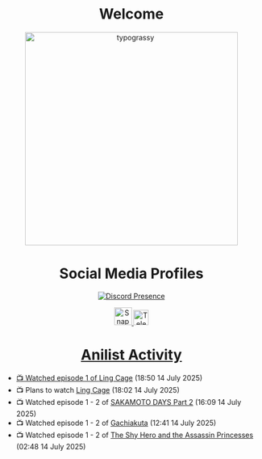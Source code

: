 <div align="center">

# Welcome
<a href="https://github.com/kawarimidoll/typograssy">
    <img alt="typograssy" src="https://typograssy.deno.dev/api?text=%E3%82%88%E3%81%86%E3%81%93%E3%81%9D%E3%81%BF%E3%81%AA%E3%81%95%E3%82%93%20-%20Sheby--&&l0=none&l1=82d9d0&l2=027353&l3=038c4c&l4=01402e&bg=none&frame=none&speed=100&comment=" width="421.99">
</a>

</div>

<div align="center">

# Social Media Profiles

[![Discord Presence](https://lanyard.cnrad.dev/api/612532963938271232)](https://discord.com/users/612532963938271232)


<a href="https://www.snapchat.com/add/a.sheby" title="Snapchat Profile">
    <img src="https://www.freepnglogos.com/uploads/snapchat-logo-png-0.png" width="35" alt="Snapchat Logo" />


<a href="https://t.me/ASheby" title="Telegram Profile">
    <img src="https://www.freepnglogos.com/uploads/telegram-logo-png-0.png" width="30" alt="Telegram Logo" />


</div>

<div align="center">

# Anilist Activity

</div>

<!-- ANILIST_ACTIVITY:start -->

-   📺 Watched episode 1 of [Ling Cage](https://anilist.co/anime/110459) (18:50 14 July 2025)
-   📺 Plans to watch [Ling Cage](https://anilist.co/anime/110459) (18:02 14 July 2025)
-   📺 Watched episode 1 - 2 of [SAKAMOTO DAYS Part 2](https://anilist.co/anime/184237) (16:09 14 July 2025)
-   📺 Watched episode 1 - 2 of [Gachiakuta](https://anilist.co/anime/178025) (12:41 14 July 2025)
-   📺 Watched episode 1 - 2 of [The Shy Hero and the Assassin Princesses](https://anilist.co/anime/186561) (02:48 14 July 2025)

<!-- ANILIST_ACTIVITY:end -->
